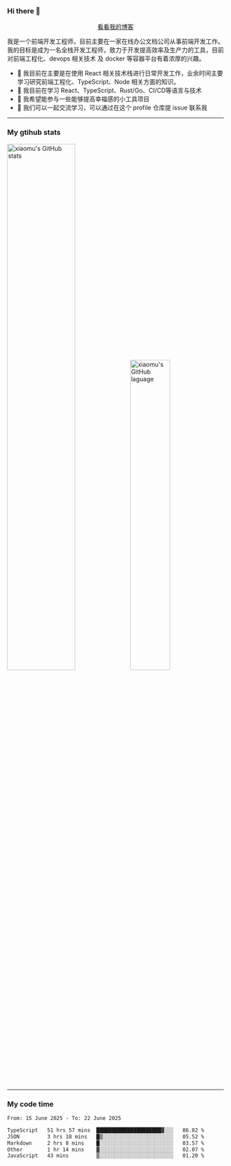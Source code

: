 ### Hi there 👋

<p align="center">
  <a href="https://blog.realjacket.fun">看看我的博客</a>
</p>

我是一个前端开发工程师，目前主要在一家在线办公文档公司从事前端开发工作。我的目标是成为一名全栈开发工程师，致力于开发提高效率及生产力的工具，目前对前端工程化、devops 相关技术 及 docker 等容器平台有着浓厚的兴趣。

- 🔭 我目前在主要是在使用 React 相关技术栈进行日常开发工作，业余时间主要学习研究前端工程化、TypeScript、Node 相关方面的知识。
- 🌱 我目前在学习 React、TypeScript、Rust/Go、CI/CD等语言与技术
- 👯 我希望能参与一些能够提高幸福感的小工具项目
- 💬 我们可以一起交流学习，可以通过在这个 profile 仓库提 issue 联系我

***

### My gtihub stats

<a><img src="https://github-readme-stats-git-masterrstaa-rickstaa.vercel.app/api?username=real-jacket&&show_icons=true" title="xiaomu's GitHub stats" alt="xiaomu's GitHub stats" style="width:56%;"/></a>
<a><img src="https://github-readme-stats-git-masterrstaa-rickstaa.vercel.app/api/top-langs/?username=real-jacket&layout=compact" title="xiaomu's GitHub laguage" alt="xiaomu's GitHub laguage" style="width:43%;"/><a/>

***

### My code time

<!--START_SECTION:waka-->

```txt
From: 15 June 2025 - To: 22 June 2025

TypeScript   51 hrs 57 mins  █████████████████████▓░░░   86.82 %
JSON         3 hrs 18 mins   █▒░░░░░░░░░░░░░░░░░░░░░░░   05.52 %
Markdown     2 hrs 8 mins    █░░░░░░░░░░░░░░░░░░░░░░░░   03.57 %
Other        1 hr 14 mins    ▓░░░░░░░░░░░░░░░░░░░░░░░░   02.07 %
JavaScript   43 mins         ▒░░░░░░░░░░░░░░░░░░░░░░░░   01.20 %
```

<!--END_SECTION:waka-->
